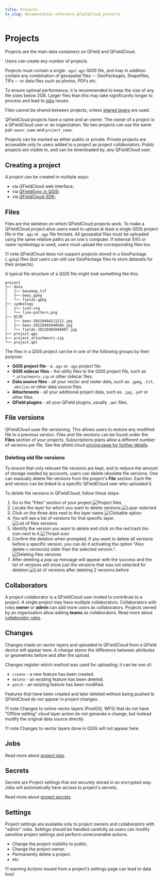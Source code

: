```yaml
---
title: Projects
tx_slug: documentation_reference_qfieldcloud_projects
---
```


# Projects

Projects are the main data containers on QField and QFieldCloud.

Users can create any number of projects.

Projects must contain a single `.qgs`/`.qgz` QGIS file, and may in addition contain any combination of geospatial files -- GeoPackages, Shapefiles, TIFs -- or data files such as photos, PDFs etc.

To ensure optimal performance, it is recommended to keep the size of any file sizes below 2GB.
Larger files than this may take significantly longer to process and lead to [jobs](jobs.md) issues.

Files cannot be shared between projects, unless [shared layers](../../how-to/outside-layers.md) are used.

QFieldCloud projects have a name and an owner.
The owner of a project is a QFieldCloud user or an organization.
No two projects can use the same pair `owner_name` and `project_name`.

Projects can be marked as either public or private.
Private projects are accessible only to users added to a project as project collaborators.
Public projects are visible to, and can be downloaded by, any QFieldCloud user.


## Creating a project

A project can be created in multiple ways:

- via QFieldCloud web interface;
- via [QFieldSync in QGIS](../../get-started/tutorials/get-started-qfs.md);
- via [QFieldCloud-SDK](sdk.md);


## Files

Files are the skeleton on which QFieldCloud projects work.
To make a QFieldCloud project alive users need to upload at least a single QGIS project file in the `.qgs` or `.qgz` file formats.
All geospatial files must be uploaded using the same relative paths as on one's computer.
If external SVG or raster symbology is used, users must upload the corresponding files too.

!!! note
    QFieldCloud does not support projects stored in a GeoPackage (`.gpkg`) files (but users can still use GeoPackage files to store datasets for their projects).

A typical file structure of a QGIS file might look something like this:

```text
project
├── data
│   ├── basemap.tif
│   ├── bees.gpkg
│   └── fields.gpkg
├── symbology
│   ├── icon.svg
│   └── line-pattern.png
├── DCIM
│   ├── bees-20220404121212.jpg
│   ├── bees-20220405040506.jpg
│   └── fields-20220405040607.jpg
├── project.qgs
├── project_attachments.zip
└── project.qml
```

The files in a QGIS project can be in one of the following groups by their purpose:

- **QGIS project file** - a `.qgs` or `.qgz` project file.
- **QGIS sidecar files** - the utility files to the QGIS project file, such as `*_attachments.zip` or other sidecar files.
- **Data source files** - all your vector and raster data, such as `.gpkg`, `.tif`, `.mbtiles` or other data source files.
- **Attachments** - all your additional project data, such as `.jpg`, `.pdf` or other files.
- **QField plugins** - all your QField plugins, usually `.qml` files.


## File versions

QFieldCloud uses file versioning.
This allows users to restore any modified file to a previous version.
Files and file versions can be found under the **Files** section of your projects.
Subscriptions plans allow a different number of versions per file. See the qfield.cloud [pricing page for further details](https://qfield.cloud/pricing.html).

### Deleting old file versions

To ensure that only relevant file versions are kept, and to reduce the amount of storage needed by accounts, users can delete obsolete file versions.
One can manually delete file versions from the project's **File** section.
Each file and version can be linked to a specific QFieldCloud user who uploaded it.

To delete file versions in QFieldCloud, follow these steps:

1. Go to the "Files" section of your project.![Project files](../../assets/images/files_versions_for_deleting.png)
2. Locate the layer for which you want to delete versions.![Layer selected](../../assets/images/files_versions_for_deleting_2.png)
3. Click on the three dots next to the layer name.![Clickable option](../../assets/images/files_versions_for_deleting_three_dots.png)
4. You will see a list of versions for that specific layer.![List of files versions](../../assets/images/files_versions_for_deleting_files_versions.png)
5. Identify the version you want to delete and click on the red trash bin icon next to it.![Thrash icon](../../assets/images/files_versions_for_deleting_deleting_a_version.png)
6. Confirm the deletion when prompted, if you want to delete all versions before a specific version, you can do it activating the option "Also delete `n` version(s) older than the selected version.".![Deleting files versions](../../assets/images/files_versions_for_deleting_also_delete.png)
7. After deleting a pop up message will appear with the success and the list of versions will show just the versions that was not selected for deletion.![List of versions after deleting 2 versions before](../../assets/images/files_versions_for_deleting_version_remain.png)

## Collaborators

A project collaborator is a QFieldCloud user invited to contribute to a project.
A single project may have multiple collaborators.
Collaborators with roles **owner** or **admin** can add more users as collaborators.
Projects owned by an organization allow adding **teams** as collaborators. Read more about [collaborator roles](permissions.md).

## Changes

Changes made on vector layers and uploaded to QFieldCloud from a QField device will appear here.
A _change_ stores the difference between attributes or geometries before and after the upload.

Changes register which method was used for uploading; it can be one of:

- `create` - a new feature has been created.
- `delete` - an existing feature has been deleted.
- `patch` - an existing feature has been modified.

Features that have been created and later deleted without being pushed to QFieldCloud do not appear in project changes.

!!! note
    Changes to online vector layers (PostGIS, WFS) that do not have "Offline editing" cloud layer action do not generate a change, but instead modify the original data source _directly_.

!!! note
    Changes to vector layers done in QGIS will not appear here.


## Jobs

Read more about [project jobs](jobs.md).


## Secrets

Secrets are Project settings that are securely stored in an encrypted way.
Jobs will automatically have access to project's secrets.

Read more about [project secrets](secrets.md).


## Settings

Project settings are available only to project owners and collaborators with "admin" roles. _Settings_ should be handled carefully as users can modify sensitive project settings and perform unrecoverable actions.

- Change the project visibility to public.
- Change the project owner.
- Permanently delete a project.
- etc

!!! warning
    Actions issued from a project's settings page can lead to data loss!
